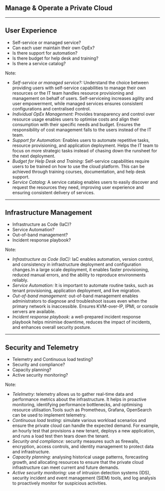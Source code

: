 <!--
.slide: data-background-image="https://cdn.pixabay.com/photo/2014/07/10/17/18/battleship-389274_960_720.jpg" data-background-opacity="0.2"
-->

## Manage & Operate a Private Cloud

---

## User Experience

- Self-service or managed service?
- Can each user maintain their own OpEx?
- Is there support for automation?
- Is there budget for help desk and training?
- Is there a service catalog?

Note:
- *Self-service or managed service?:* Understand the choice between providing users with self-service capabilities to manage their own resources or the IT team handles resource provisioning and management on behalf of users. Self-serviceing increases agility and user empowerment, while managed services ensures consistent configurations and centralised control.
- *Individual OpEx Management:* Provides transparency and control over resource usage enables users to optimise costs and align their consumption with their specific needs and budget. Ensures the responsibility of cost management falls to the users instead of the IT team.
- *Support for Automation:* Enables users to automate repetitive tasks, resource provisioning, and application deployment. Helps the IT team to focus on more strategic tasks instead of chasing down the runsheet for the next deployment.
- *Budget for Help Desk and Training:* Self-service capabilities require users to be trained on how to use the cloud platform. This can be achieved through training courses, documentation, and help desk support.
- *Service Catalog:* A service catalog enables users to easily discover and request the resources they need, improving user experience and ensuring consistent delivery of services.

---
## Infrastructure Management

- Infrastructure as Code (IaC)?
- Service Automation?
- Out-of-band management?
- Incident response playbook?

Note:
- *Infrastructure as Code (IaC):* IaC enables automation, version control, and consistency in infrastructure deployment and configuration changes.In a large scale deployment, it enables faster provisioning, reduced manual errors, and the ability to reproduce environments reliably.
- *Service Automation:*  It is important to automate routine tasks, such as tenant provisioning, application deployment, and live migration.
- *Out-of-band management:* out-of-band management enables administrators to diagnose and troubleshoot issues even when the primary network is inaccessible. Ensures KVM-over-IP, IPMI, or console servers are available.
- *Incident response playbook:* a well-prepared incident response playbook helps minimise downtime, reduces the impact of incidents, and enhances overall security posture.


---
## Security and Telemetry

- Telemetry and Continuous load testing?
- Security and compliance?
- Capacity planning?
- Active security monitoring?

Note:
- *Telelmetry:* telemetry allows us to gather real-time data and performance metrics about the infrastructure. It helps in proactive monitoring, identifying performance bottlenecks, and optimising resource utilisation.Tools such as Prometheus, Grafana, OpenSearch can be used to implement telemetry.
- *Continuous load testing:* simulate various workload scenarios and ensure the private cloud can handle the expected demand. For example, an hourly test that provisions a new tenant, deploys a new application, and runs a load test then tears down the tenant.
- *Security and compliance:* security measures such as firewalls, encryption, access controls, and identity management to protect data and infrastructure.
- *Capacity planning:* analysing historical usage patterns, forecasting growth, and allocating resources to ensure that the private cloud infrastructure can meet current and future demands.
- *Active security monitoring:* use of intrusion detection systems (IDS), security incident and event management (SIEM) tools, and log analysis to proactively monitor for suspicious activities.
